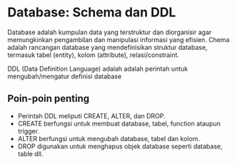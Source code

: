 # Database: Schema dan DDL

Database adalah kumpulan data yang terstruktur dan diorganisir agar memungkinkan pengambilan dan manipulasi informasi yang efisien. Chema adalah rancangan database yang mendefinisikan struktur database, termasuk tabel (entity), kolom (attribute), relasi/constraint.

DDL (Data Definition Language) adalah adalah perintah untuk mengubah/mengatur definisi database

## Poin-poin penting
- Perintah DDL meliputi CREATE, ALTER, dan DROP.
- CREATE berfungsi untuk membuat database, tabel, function ataupun trigger.
- ALTER berfungsi untuk mengubah database, tabel dan kolom.
- DROP digunakan untuk menghapus objek database seperti database, table dll.
